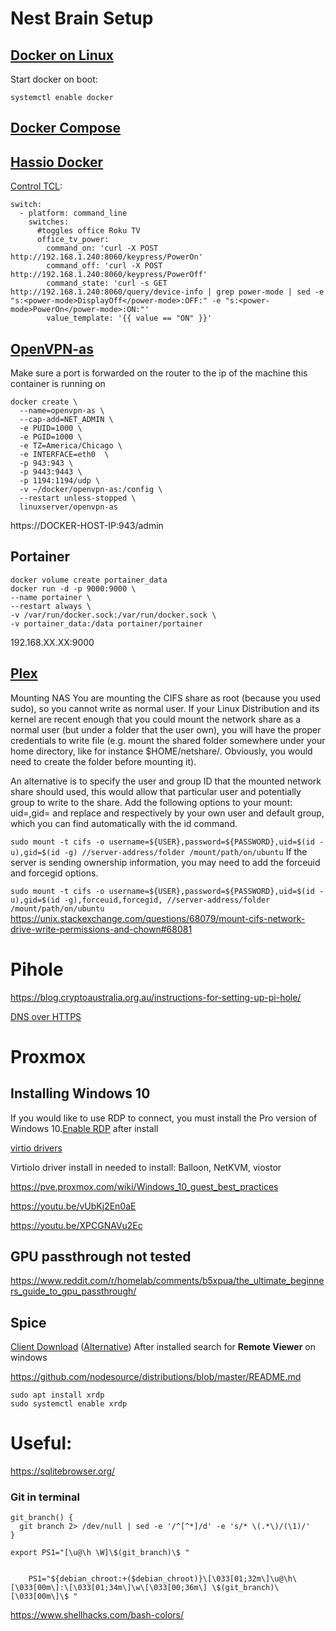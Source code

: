 # Nest Brain Setup
## [Docker on Linux](https://docs.docker.com/install/linux/docker-ce/ubuntu/)
Start docker on boot:
```
systemctl enable docker
```

## [Docker Compose](https://docs.docker.com/compose/install/)
## [Hassio Docker](https://www.home-assistant.io/docs/installation/docker/)
[Control TCL](https://www.reddit.com/r/homeassistant/comments/8tl2pg/turn_roku_tv_onoff/):
```
switch:
  - platform: command_line
    switches:
      #toggles office Roku TV
      office_tv_power:
        command_on: 'curl -X POST http://192.168.1.240:8060/keypress/PowerOn'
        command_off: 'curl -X POST http://192.168.1.240:8060/keypress/PowerOff'
        command_state: 'curl -s GET http://192.168.1.240:8060/query/device-info | grep power-mode | sed -e "s:<power-mode>DisplayOff</power-mode>:OFF:" -e "s:<power-mode>PowerOn</power-mode>:ON:"'
        value_template: '{{ value == "ON" }}'
```
## [OpenVPN-as](https://hub.docker.com/r/linuxserver/openvpn-as/)
Make sure a port is forwarded on the router to the ip of the machine this container is running on
```
docker create \
  --name=openvpn-as \
  --cap-add=NET_ADMIN \
  -e PUID=1000 \
  -e PGID=1000 \
  -e TZ=America/Chicago \
  -e INTERFACE=eth0  \
  -p 943:943 \
  -p 9443:9443 \
  -p 1194:1194/udp \
  -v ~/docker/openvpn-as:/config \
  --restart unless-stopped \
  linuxserver/openvpn-as
```

https://DOCKER-HOST-IP:943/admin

## Portainer
```
docker volume create portainer_data
docker run -d -p 9000:9000 \
--name portainer \
--restart always \
-v /var/run/docker.sock:/var/run/docker.sock \
-v portainer_data:/data portainer/portainer
```
192.168.XX.XX:9000
## [Plex](https://linuxize.com/post/how-to-install-plex-media-server-on-ubuntu-18-04/)
Mounting NAS
You are mounting the CIFS share as root (because you used sudo), so you cannot write as normal user. If your Linux Distribution and its kernel are recent enough that you could mount the network share as a normal user (but under a folder that the user own), you will have the proper credentials to write file (e.g. mount the shared folder somewhere under your home directory, like for instance $HOME/netshare/. Obviously, you would need to create the folder before mounting it).

An alternative is to specify the user and group ID that the mounted network share should used, this would allow that particular user and potentially group to write to the share. Add the following options to your mount: uid=<user>,gid=<group> and replace <user> and <group> respectively by your own user and default group, which you can find automatically with the id command.

`sudo mount -t cifs -o username=${USER},password=${PASSWORD},uid=$(id -u),gid=$(id -g) //server-address/folder /mount/path/on/ubuntu`
If the server is sending ownership information, you may need to add the forceuid and forcegid options.

`sudo mount -t cifs -o username=${USER},password=${PASSWORD},uid=$(id -u),gid=$(id -g),forceuid,forcegid, //server-address/folder /mount/path/on/ubuntu`
https://unix.stackexchange.com/questions/68079/mount-cifs-network-drive-write-permissions-and-chown#68081
# Pihole
https://blog.cryptoaustralia.org.au/instructions-for-setting-up-pi-hole/

[DNS over HTTPS](https://scotthelme.co.uk/securing-dns-across-all-of-my-devices-with-pihole-dns-over-https-1-1-1-1/)

# Proxmox

## Installing Windows 10
If you would like to use RDP to connect, you must install the Pro version of Windows 10.[Enable RDP](https://pureinfotech.com/enable-remote-desktop-windows-10/) after install

[virtio drivers](https://fedorapeople.org/groups/virt/virtio-win/direct-downloads/archive-virtio/)

VirtioIo driver install in needed to install: Balloon, NetKVM, viostor

https://pve.proxmox.com/wiki/Windows_10_guest_best_practices

https://youtu.be/vUbKj2En0aE

https://youtu.be/XPCGNAVu2Ec

## GPU passthrough not tested
https://www.reddit.com/r/homelab/comments/b5xpua/the_ultimate_beginners_guide_to_gpu_passthrough/

## Spice

[Client Download](https://virt-manager.org/download/) ([Alternative](https://releases.pagure.org/virt-viewer/)) After installed search for **Remote Viewer** on windows

https://github.com/nodesource/distributions/blob/master/README.md



```
sudo apt install xrdp
sudo systemctl enable xrdp
```


# Useful: 
https://sqlitebrowser.org/


### Git in terminal
```
git_branch() {
  git branch 2> /dev/null | sed -e '/^[^*]/d' -e 's/* \(.*\)/(\1)/'
}

export PS1="[\u@\h \W]\$(git_branch)\$ "


    PS1="${debian_chroot:+($debian_chroot)}\[\033[01;32m\]\u@\h\[\033[00m\]:\[\033[01;34m\]\w\[\033[00;36m\] \$(git_branch)\[\033[00m\]\$ "

```
https://www.shellhacks.com/bash-colors/
